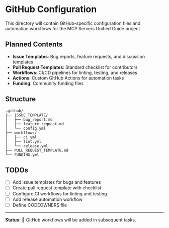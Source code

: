 # GitHub Configuration

This directory will contain GitHub-specific configuration files and automation workflows for the MCP Servers Unified Guide project.

## Planned Contents

- **Issue Templates**: Bug reports, feature requests, and discussion templates
- **Pull Request Templates**: Standard checklist for contributors
- **Workflows**: CI/CD pipelines for linting, testing, and releases
- **Actions**: Custom GitHub Actions for automation tasks
- **Funding**: Community funding files

## Structure

```
.github/
├── ISSUE_TEMPLATE/
│   ├── bug_report.md
│   ├── feature_request.md
│   └── config.yml
├── workflows/
│   ├── ci.yml
│   ├── lint.yml
│   └── release.yml
├── PULL_REQUEST_TEMPLATE.md
└── FUNDING.yml
```

## TODOs

- [ ] Add issue templates for bugs and features
- [ ] Create pull request template with checklist
- [ ] Configure CI workflows for linting and testing
- [ ] Add release automation workflow
- [ ] Define CODEOWNERS file

---

**Status:** 🚧 GitHub workflows will be added in subsequent tasks.
